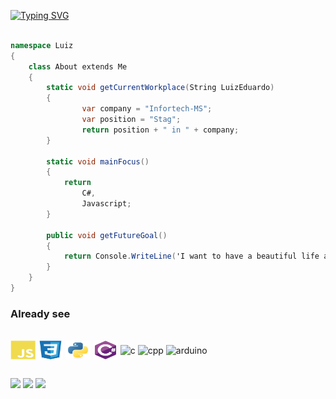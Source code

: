 [![Typing SVG](https://readme-typing-svg.herokuapp.com?font=roboto&color=F70909&center=true&vCenter=true&lines=You're+Talking+to+Me%3F)](https://git.io/typing-svg)

```c#

namespace Luiz
{
    class About extends Me
    {
        static void getCurrentWorkplace(String LuizEduardo)
        {
                var company = "Infortech-MS";
                var position = "Stag";
                return position + " in " + company;
        }

        static void mainFocus()
        {   
            return
                C#,
                Javascript;
        }

        public void getFutureGoal()
        {
            return Console.WriteLine('I want to have a beautiful life and become a GameDev soon');
        }
    }
}
```

### Already see
 
<div style="display: inline_block"><br>   
  <img align="center" alt="Js" height="30" width="40" src="https://raw.githubusercontent.com/devicons/devicon/master/icons/javascript/javascript-plain.svg">
  <img align="center" alt="CSS" height="30" width="40" src="https://raw.githubusercontent.com/devicons/devicon/master/icons/css3/css3-original.svg">
  <img align="center" alt="Python" height="30" width="40" src="https://raw.githubusercontent.com/devicons/devicon/master/icons/python/python-original.svg">
  <img align="center" alt="Csharp" height="30" width="40" src="https://raw.githubusercontent.com/devicons/devicon/master/icons/csharp/csharp-original.svg">
  <img align="center" alt="c" height="30" width="40" src="https://cdn.jsdelivr.net/gh/devicons/devicon/icons/c/c-original.svg" />
  <img align="center" alt="cpp" height="30" width="40" src="https://cdn.jsdelivr.net/gh/devicons/devicon/icons/cplusplus/cplusplus-original.svg" />    
  <img align="center" alt="arduino" height="30" width="40" src="https://cdn.jsdelivr.net/gh/devicons/devicon/icons/arduino/arduino-original.svg" />          
</div>


 ## 

<div> 
  <a href="https://www.instagram.com/lil.iz.25/" target="_blank"><img src="https://img.shields.io/badge/-Instagram-%23E4405F?style=for-the-badge&logo=instagram&logoColor=white" target="_blank"></a>
  <a href = "mailto:domingues-pc@hotmail.com"><img src="https://img.shields.io/badge/-Gmail-%23333?style=for-the-badge&logo=gmail&logoColor=white" target="_blank"></a>
  <a href="https://www.linkedin.com/in/luiz-eduardo-domingues-634156214/" target="_blank"><img src="https://img.shields.io/badge/-LinkedIn-%230077B5?style=for-the-badge&logo=linkedin&logoColor=white" target="_blank"></a>  
</div>
